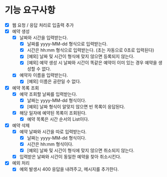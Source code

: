 # 기능 요구사항

- [x] 웹 요청 / 응답 처리로 입출력 추가
- [x] 예약 생성
  - [x] 날짜와 시간을 입력받는다.
    - [x] 날짜를 yyyy-MM-dd 형식으로 입력받는다.
    - [x] 시간은 hh:mm 형식으로 입력받는다. (초는 자동으로 0초로 입력된다)
    - [x] [예외] 날짜 및 시간이 형식에 맞지 않으면 등록되지 않는다.
    - [x] [예외] 예약 생성 시 날짜와 시간이 똑같은 예약이 이미 있는 경우 예약을 생성할 수 없다.
  - [x] 예약자 이름을 입력받는다.
    - [x] [예외] 이름은 공란일 수 없다.
- [x] 예약 목록 조회
  - [x] 예약 조회할 날짜를 입력받는다.
    - [x] 날짜는 yyyy-MM-dd 형식이다.
    - [x] [예외] 날짜 형식이 알맞지 않으면 빈 목록이 응답된다.
  - [x] 해당 일자에 예약된 목록이 조회된다.
    - [x] 예약 목록은 시간 순서의 List이다. 
- [x] 예약 삭제
  - [x] 예약 날짜와 시간을 따로 입력받는다.
    - [x] 날짜는 yyyy-MM-dd 형식이다.
    - [x] 시간은 hh:mm 형식이다.
    - [x] [예외] 날짜 및 시간이 형식에 맞지 않으면 취소되지 않는다.
  - [x] 입력받은 날짜와 시간이 동일한 예약을 찾아 취소시킨다.
- [x] 예외 처리
  - [x] 예외 발생시 400 응답을 내려주고, 메시지를 추가한다.
